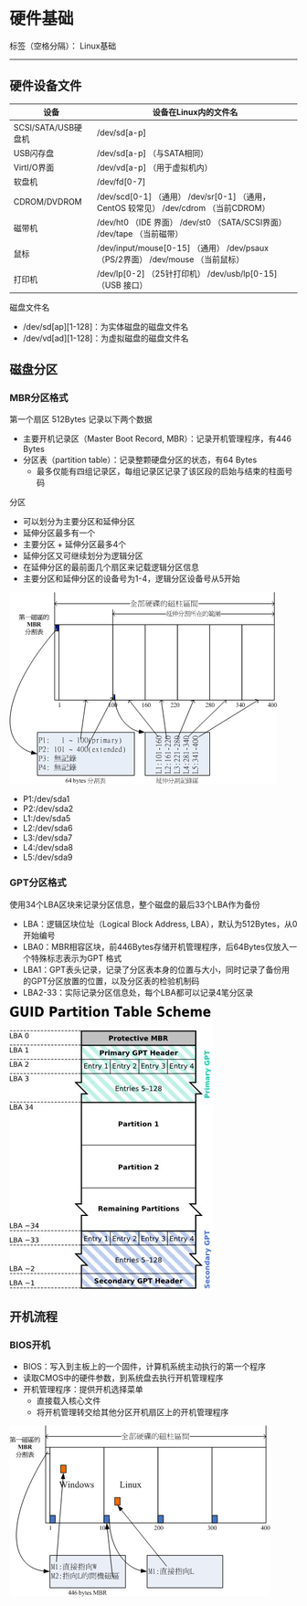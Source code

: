 # 硬件基础

标签（空格分隔）： Linux基础

---

## 硬件设备文件

| 设备 | 设备在Linux内的文件名 |
| --- | --- |
| SCSI/SATA/USB硬盘机 | /dev/sd[a-p] |
| USB闪存盘 | /dev/sd[a-p] （与SATA相同） |
| VirtI/O界面 | /dev/vd[a-p] （用于虚拟机内） |
| 软盘机| /dev/fd[0-7] |
| CDROM/DVDROM | /dev/scd[0-1] （通用） /dev/sr[0-1] （通用，CentOS 较常见） /dev/cdrom （当前CDROM） |
| 磁带机 | /dev/ht0 （IDE 界面） /dev/st0 （SATA/SCSI界面） /dev/tape （当前磁带） |
| 鼠标 | /dev/input/mouse[0-15] （通用） /dev/psaux （PS/2界面） /dev/mouse （当前鼠标） |
| 打印机| /dev/lp[0-2] （25针打印机） /dev/usb/lp[0-15] （USB 接口） |

磁盘文件名

* /dev/sd[ap][1-128]：为实体磁盘的磁盘文件名
* /dev/vd[ad][1-128]：为虚拟磁盘的磁盘文件名

## 磁盘分区

### MBR分区格式

第一个扇区 512Bytes 记录以下两个数据

* 主要开机记录区（Master Boot Record, MBR）：记录开机管理程序，有446 Bytes
* 分区表（partition table）：记录整颗硬盘分区的状态，有64 Bytes
  * 最多仅能有四组记录区，每组记录区记录了该区段的启始与结束的柱面号码

分区

* 可以划分为主要分区和延伸分区
 * 延伸分区最多有一个
 * 主要分区 + 延伸分区最多4个
* 延伸分区又可继续划分为逻辑分区
 * 在延伸分区的最前面几个扇区来记载逻辑分区信息
* 主要分区和延伸分区的设备号为1-4，逻辑分区设备号从5开始

![MSDOS磁盘分区](https://raw.githubusercontent.com/wchaochao/images/master/gitbook-linux-base/msdos.png)

* P1:/dev/sda1
* P2:/dev/sda2
* L1:/dev/sda5
* L2:/dev/sda6
* L3:/dev/sda7
* L4:/dev/sda8
* L5:/dev/sda9

### GPT分区格式

使用34个LBA区块来记录分区信息，整个磁盘的最后33个LBA作为备份

* LBA：逻辑区块位址（Logical Block Address, LBA），默认为512Bytes，从0开始编号
* LBA0：MBR相容区块，前446Bytes存储开机管理程序，后64Bytes仅放入一个特殊标志表示为GPT 格式
* LBA1：GPT表头记录，记录了分区表本身的位置与大小，同时记录了备份用的GPT分区放置的位置，以及分区表的检验机制码
* LBA2-33：实际记录分区信息处，每个LBA都可以记录4笔分区录

![GPT分区格式](https://raw.githubusercontent.com/wchaochao/images/master/gitbook-linux-base/gpt.jpg)

## 开机流程

### BIOS开机

* BIOS：写入到主板上的一个固件，计算机系统主动执行的第一个程序
 * 读取CMOS中的硬件参数，到系统盘去执行开机管理程序
* 开机管理程序：提供开机选择菜单
  * 直接载入核心文件
  * 将开机管理转交给其他分区开机扇区上的开机管理程序

![BIOS开机](https://raw.githubusercontent.com/wchaochao/images/master/gitbook-linux-base/bios.gif)
